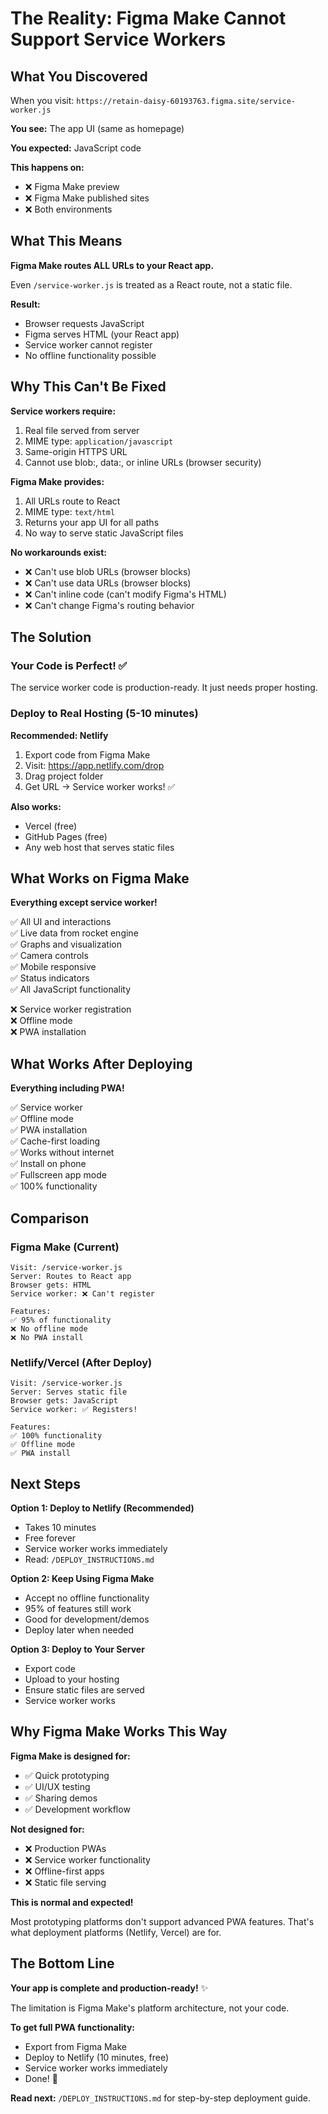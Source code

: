 # The Reality: Figma Make Cannot Support Service Workers

## What You Discovered

When you visit: `https://retain-daisy-60193763.figma.site/service-worker.js`

**You see:** The app UI (same as homepage)

**You expected:** JavaScript code

**This happens on:**
- ❌ Figma Make preview
- ❌ Figma Make published sites
- ❌ Both environments

## What This Means

**Figma Make routes ALL URLs to your React app.**

Even `/service-worker.js` is treated as a React route, not a static file.

**Result:**
- Browser requests JavaScript
- Figma serves HTML (your React app)
- Service worker cannot register
- No offline functionality possible

## Why This Can't Be Fixed

**Service workers require:**
1. Real file served from server
2. MIME type: `application/javascript`
3. Same-origin HTTPS URL
4. Cannot use blob:, data:, or inline URLs (browser security)

**Figma Make provides:**
1. All URLs route to React
2. MIME type: `text/html`
3. Returns your app UI for all paths
4. No way to serve static JavaScript files

**No workarounds exist:**
- ❌ Can't use blob URLs (browser blocks)
- ❌ Can't use data URLs (browser blocks)
- ❌ Can't inline code (can't modify Figma's HTML)
- ❌ Can't change Figma's routing behavior

## The Solution

### Your Code is Perfect! ✅

The service worker code is production-ready. It just needs proper hosting.

### Deploy to Real Hosting (5-10 minutes)

**Recommended: Netlify**

1. Export code from Figma Make
2. Visit: https://app.netlify.com/drop
3. Drag project folder
4. Get URL → Service worker works! ✅

**Also works:**
- Vercel (free)
- GitHub Pages (free)
- Any web host that serves static files

## What Works on Figma Make

**Everything except service worker!**

✅ All UI and interactions  
✅ Live data from rocket engine  
✅ Graphs and visualization  
✅ Camera controls  
✅ Mobile responsive  
✅ Status indicators  
✅ All JavaScript functionality  

❌ Service worker registration  
❌ Offline mode  
❌ PWA installation  

## What Works After Deploying

**Everything including PWA!**

✅ Service worker  
✅ Offline mode  
✅ PWA installation  
✅ Cache-first loading  
✅ Works without internet  
✅ Install on phone  
✅ Fullscreen app mode  
✅ 100% functionality  

## Comparison

### Figma Make (Current)
```
Visit: /service-worker.js
Server: Routes to React app
Browser gets: HTML
Service worker: ❌ Can't register

Features:
✅ 95% of functionality
❌ No offline mode
❌ No PWA install
```

### Netlify/Vercel (After Deploy)
```
Visit: /service-worker.js
Server: Serves static file
Browser gets: JavaScript
Service worker: ✅ Registers!

Features:
✅ 100% functionality
✅ Offline mode
✅ PWA install
```

## Next Steps

**Option 1: Deploy to Netlify (Recommended)**
- Takes 10 minutes
- Free forever
- Service worker works immediately
- Read: `/DEPLOY_INSTRUCTIONS.md`

**Option 2: Keep Using Figma Make**
- Accept no offline functionality
- 95% of features still work
- Good for development/demos
- Deploy later when needed

**Option 3: Deploy to Your Server**
- Export code
- Upload to your hosting
- Ensure static files are served
- Service worker works

## Why Figma Make Works This Way

**Figma Make is designed for:**
- ✅ Quick prototyping
- ✅ UI/UX testing
- ✅ Sharing demos
- ✅ Development workflow

**Not designed for:**
- ❌ Production PWAs
- ❌ Service worker functionality
- ❌ Offline-first apps
- ❌ Static file serving

**This is normal and expected!**

Most prototyping platforms don't support advanced PWA features. That's what deployment platforms (Netlify, Vercel) are for.

## The Bottom Line

**Your app is complete and production-ready!** ✨

The limitation is Figma Make's platform architecture, not your code.

**To get full PWA functionality:**
- Export from Figma Make
- Deploy to Netlify (10 minutes, free)
- Service worker works immediately
- Done! 🚀

**Read next:** `/DEPLOY_INSTRUCTIONS.md` for step-by-step deployment guide.
